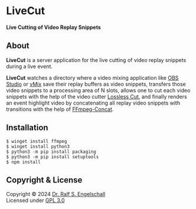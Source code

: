 
LiveCut
=======

**Live Cutting of Video Replay Snippets**

About
-----

**LiveCut** is a server application for the live cutting
of video replay snippets during a live event.

**LiveCut** watches a directory where a video mixing application like
[OBS Studio](https://obsproject.com) or [vMix](https://www.vmix.com)
save their replay buffers as video snippets, transfers those
video snippets to a processing area of N slots, allows one
to cut each video snippets with the help of the video cutter
[Lossless Cut](https://github.com/mifi/lossless-cut), and
finally renders an event highlight video by concatenating
all replay video snippets with transitions with the help of
[FFmpeg-Concat](https://www.npmjs.com/package/ffmpeg-concat).

Installation
------------

```
$ winget install ffmpeg
$ winget install python3
$ python3 -m pip install packaging
$ python3 -m pip install setuptools
$ npm install
```

Copyright & License
-------------------

Copyright &copy; 2024 [Dr. Ralf S. Engelschall](mailto:rse@engelschall.com)<br/>
Licensed under [GPL 3.0](https://spdx.org/licenses/GPL-3.0-only)

